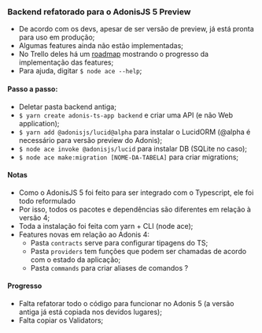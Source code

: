 ### Backend refatorado para o AdonisJS 5 Preview

- De acordo com os devs, apesar de ser versão de preview, já está pronta para uso em produção;
- Algumas features ainda não estão implementadas;
- No Trello deles há um [roadmap](https://trello.com/b/3klaHbfP) mostrando o progresso da implementação das features;
- Para ajuda, digitar `$ node ace --help`;

#### Passo a passo:
- Deletar pasta backend antiga;
- `$ yarn create adonis-ts-app backend` e criar uma API (e não Web application);
- `$ yarn add @adonisjs/lucid@alpha` para instalar o LucidORM (@alpha é necessário para versão preview do Adonis);
- `$ node ace invoke @adonisjs/lucid` para instalar DB (SQLite no caso);
- `$ node ace make:migration [NOME-DA-TABELA]` para criar migrations;


#### Notas
- Como o AdonisJS 5 foi feito para ser integrado com o Typescript, ele foi todo reformulado
- Por isso, todos os pacotes e dependências são diferentes em relação à versão 4;
- Toda a instalação foi feita com yarn + CLI (node ace);
- Features novas em relação ao Adonis 4:
  - Pasta `contracts` serve para configurar tipagens do TS;
  - Pasta `providers` tem funções que podem ser chamadas de acordo com o estado da aplicação;
  - Pasta `commands` para criar aliases de comandos ?

#### Progresso
- Falta refatorar todo o código para funcionar no Adonis 5 (a versão antiga já está copiada nos devidos lugares);
- Falta copiar os Validators;